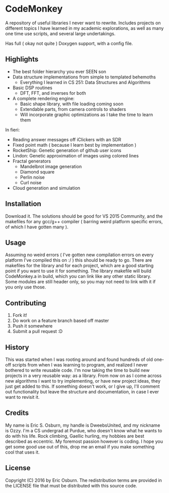 # CodeMonkey

A repository of useful libraries I never want to rewrite. Includes projects on different topics I have learned in my academic explorations, as well as many one time use scripts, and several large undertakings.

Has full ( okay not quite ) Doxygen support, with a config file.

## Highlights

* The best folder hierarchy you ever SEEN son
* Data structure implementations from simple to templated behemoths
  * Everything I learned in CS 251: Data Structures and Algorithms
* Basic DSP routines
  * DFT, FFT, and inverses for both
* A complete rendering engine:
  * Basic shape library, with file loading coming soon
  * Extendable parts, from camera controls to shaders
  * Will incorporate graphic optimizations as I take the time to learn them

In fieri:
* Reading answer messages off iClickers with an SDR
* Fixed point math ( because I learn best by implementation )
* RocketShip: Genetic generation of github user icons
* Lindon: Genetic approximation of images using colored lines
* Fractal generators
  * Mandelbrot image generation
  * Diamond square
  * Perlin noise
  * Curl noise
* Cloud generation and simulation

## Installation

Download it. The solutions should be good for VS 2015 Community, and the makefiles for any gcc/g++ compiler ( barring weird platform specific errors, of which I have gotten many ).

## Usage

Assuming no weird errors ( I've gotten new compilation errors on every platform I've compiled this on :/ ) this should be ready to go. There are makefiles for the library and for each project, which are a good starting point if you want to use it for something. The library makefile will build CodeMonkey.a in build, which you can link like any other static library. Some modules are still header only, so you may not need to link with it if you only use those.

## Contributing

1. Fork it!
2. Do work on a feature branch based off master
3. Push it somewhere
5. Submit a pull request :D

## History

This was started when I was rooting around and found hundreds of old one-off scripts from when I was learning to program, and realized I never bothered to write reusable code. I'm now taking the time to build new projects in a very reusable way: as a library. From now on as I come across new algorithms I want to try implementing, or have new project ideas, they just get added to this. If something doesn't work, or I give up, I'll comment out functionality but leave the structure and documentation, in case I ever want to revisit it.

## Credits

My name is Eric S. Osburn, my handle is DweebsUnited, and my nickname is Ozzy. I'm a CS undergrad at Purdue, who doesn't know what he wants to do with his life. Rock climbing, Gaellic hurling, my hobbies are best described as eccentric. My foremost passion however is coding. I hope you get some good use out of this, drop me an email if you make something cool that uses it.

## License

Copyright (C) 2016 by Eric Osburn. The redistribution terms are provided in the LICENSE file that must be distributed with this source code.
